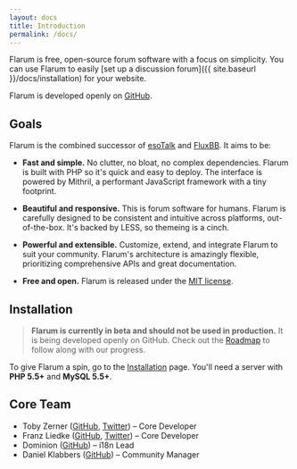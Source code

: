 ```yaml
---
layout: docs
title: Introduction
permalink: /docs/
---
```

Flarum is free, open-source forum software with a focus on simplicity. You can use Flarum to easily [set up a discussion forum]({{ site.baseurl }}/docs/installation) for your website.

Flarum is developed openly on [GitHub](https://github.com/flarum/flarum).

## Goals

Flarum is the combined successor of [esoTalk](http://esotalk.org) and [FluxBB](http://fluxbb.org). It aims to be:

- **Fast and simple.** No clutter, no bloat, no complex dependencies. Flarum is built with PHP so it's quick and easy to deploy. The interface is powered by Mithril, a performant JavaScript framework with a tiny footprint.

- **Beautiful and responsive.** This is forum software for humans. Flarum is carefully designed to be consistent and intuitive across platforms, out-of-the-box. It's backed by LESS, so themeing is a cinch.

- **Powerful and extensible.** Customize, extend, and integrate Flarum to suit your community. Flarum's architecture is amazingly flexible, prioritizing comprehensive APIs and great documentation.

- **Free and open.** Flarum is released under the [MIT license](https://github.com/flarum/flarum/blob/master/LICENSE).

## Installation

> **Flarum is currently in beta and should not be used in production.** It is being developed openly on GitHub. Check out the [Roadmap](http://flarum.org/roadmap) to follow along with our progress.

To give Flarum a spin, go to the [Installation](http://flarum.org/docs/installation) page. You'll need a server with **PHP 5.5+** and **MySQL 5.5+**.

## Core Team

- Toby Zerner ([GitHub](http://github.com/tobscure), [Twitter](http://twitter.com/tobscure)) – Core Developer
- Franz Liedke ([GitHub](http://github.com/franzliedke), [Twitter](http://twitter.com/franzliedke)) – Core Developer
- Dominion ([GitHub](http://github.com/dcsjapan)) – i18n Lead
- Daniel Klabbers ([GitHub](http://github.com/luceos)) – Community Manager
